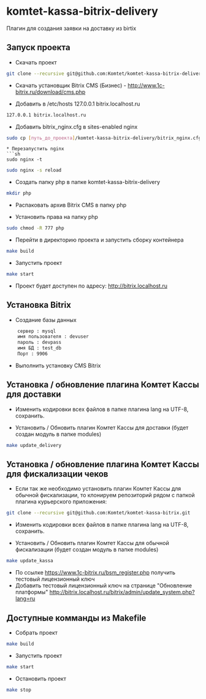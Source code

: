# komtet-kassa-bitrix-delivery

Плагин для создания заявки на доставку из birtix

## Запуск проекта
* Скачать проект
```sh
git clone --recursive git@github.com:Komtet/komtet-kassa-bitrix-delivery.git
```

* Скачать установщик Bitrix CMS (Бизнес) - http://www.1c-bitrix.ru/download/cms.php

* Добавить в /etc/hosts  127.0.0.1 bitrix.localhost.ru
```sh
127.0.0.1 bitrix.localhost.ru
```
* Добавить bitrix_nginx.cfg в sites-enabled nginx
```sh
sudo cp [путь_до_проекта]/komtet-kassa-bitrix-delivery/bitrix_nginx.cfg /etc/nginx/sites-enabled
```
```
* Перезапустить nginx
```sh
sudo nginx -t
```
```sh
sudo nginx -s reload
```
* Создать папку php в папке komtet-kassa-bitrix-delivery
```sh
mkdir php
```
* Распаковать архив Bitrix CMS в папку php

* Установить права на папку php
```sh
sudo chmod -R 777 php
```
* Перейти в директорию проекта и запустить сборку контейнера
```sh
make build
```
* Запустить проект
```sh
make start
```
* Проект будет доступен по адресу: http://bitrix.localhost.ru

## Установка Bitrix
* Создание базы данных
```sh
    сервер : mysql
    имя пользователя : devuser
    пароль : devpass
    имя БД : test_db
    Порт : 9906
```

* Выполнить установку CMS Bitrix

## Установка / обновление плагина Комтет Кассы для доставки
* Изменить кодировки всех файлов в папке плагина lang на UTF-8, сохранить.

* Установить / Обновить плагин Комтет Кассы для доставки (будет создан модуль в папке modules)
```sh
make update_delivery
```

## Установка / обновление плагина Комтет Кассы для фискализации чеков
* Если так же необходимо установить плагин Комтет Кассы для обычной фискализации, то клонируем репозиторий рядом с папкой плагина курьерского приложения:
```sh
git clone --recursive git@github.com:Komtet/komtet-kassa-bitrix.git
```
* Изменить кодировки всех файлов в папке плагина lang на UTF-8, сохранить.

* Установить / Обновить плагин Комтет Кассы для обычной фискализации (будет создан модуль в папке modules)
```sh
make update_kassa
```

* По ссылке https://www.1c-bitrix.ru/bsm_register.php получить тестовый лицензионный ключ
* Добавить тестовый лицензионный ключ на странице "Обновление платформы" http://bitrix.localhost.ru/bitrix/admin/update_system.php?lang=ru

## Доступные комманды из Makefile

* Собрать проект
```sh
make build
```
* Запустить проект
```sh
make start
```

* Остановить проект
```sh
make stop
```

